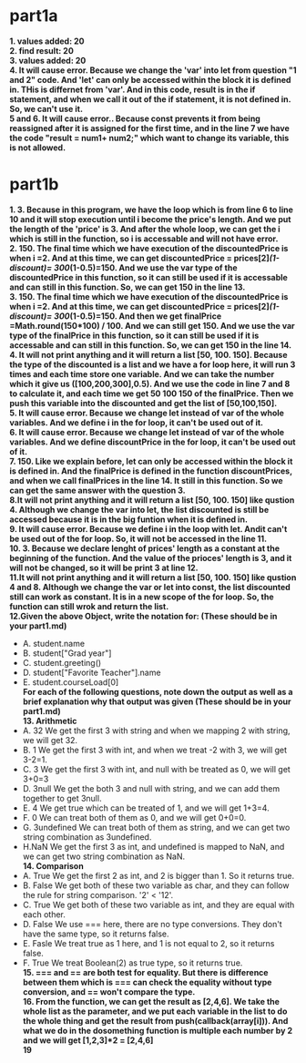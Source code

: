 # part1a 
**1. values added:  20**\
**2. find result:  20**\
**3. values added:  20**\
**4. It will cause error. Because we change the 'var' into let from question "1 and 2" code. And 'let' can only be accessed within the block it is defined in. THis is differnet from 'var'. And in this code, result is in the if statement, and when we call it out of the if statement, it is not defined in. So, we can't use it.**\
**5 and 6. It will cause error.. Because const prevents it from being reassigned after it is assigned for the first time, and in the line 7 we have the code "result = num1+ num2;" which want to change its variable, this is not allowed.**
# part1b
**1. 3. Because in this program, we have the loop which is from line 6 to line 10 and it will stop execution until i become the price's length. And we put the length of the 'price' is 3. And after the whole loop, we can get the i which is still in the function, so i is accessable and will not have error.**\
**2. 150. The final time which we have execution of the discountedPrice is when i =2. And at this time, we can get discountedPrice = prices[2]*(1-discount)= 300*(1-0.5)=150. And we use the var type of the discountedPrice in this function, so it can still be used if it is accessable and can still in this function. So, we can get 150 in the line 13.**\
**3. 150. The final time which we have execution of the discountedPrice is when i =2. And at this time, we can get discountedPrice = prices[2]*(1-discount)= 300*(1-0.5)=150. And then we get finalPrice =Math.round(150*100) / 100. And we can still get 150. And we use the var type of the finalPrice in this function, so it can still be used if it is accessable and can still in this function. So, we can get 150 in the line 14.**\
**4. It will not print anything and it will return a list [50, 100. 150]. Because the type of the discounted is a list and we have a for loop here, it will run 3 times and each time store one variable. And we can take the number which it give us ([100,200,300],0.5). And we use the code in line 7 and 8 to calculate it, and each time we get 50 100 150 of the finalPrice. Then we push this variable into the discounted and get the list of [50,100,150].**\
**5. It will cause error. Because we change let instead of var of the whole variables. And we define i in the for loop, it can't be used out of it.**\
**6. It will cause error. Because we change let instead of var of the whole variables. And we define discountPrice in the for loop, it can't be used out of it.**\
**7. 150. Like we explain before, let can only be accessed within the block it is defined in. And the finalPrice is defined in the function discountPrices, and when we call finalPrices in the line 14. It still in this function. So we can get the same answer with the question 3.**\
**8.It will not print anything and it will return a list [50, 100. 150] like qustion 4. Although we change the var into let, the list discounted is still be accessed because it is in the big funtion when it is defined in.**\
**9. It will cause error. Because we define i in the loop with let. Andit can't be used out of the for loop. So, it will not be accessed in the line 11.**\
**10. 3. Because we declare lenght of prices' length as a constant at the beginning of the function. And the value of the prioces' length is 3, and it will not be changed, so it will be print 3 at line 12.**\
**11.It will not print anything and it will return a list [50, 100. 150] like qustion 4 and 8. Although we change the var or let into const, the list discounted still can work as constant. It is in a new scope of the for loop. So, the function can still wrok and return the list.**\
**12.Given the above Object, write the notation for:  (These should be in your part1.md)**
- A. student.name
- B. student["Grad year"]
- C. student.greeting()
- D. student["Favorite Teacher"].name
- E. student.courseLoad[0]\
**For each of the following questions, note down the output as well as a brief explanation why that output was given  (These should be in your part1.md)**\
**13. Arithmetic**
- A. 32 We get the first 3 with string and when we mapping 2 with string, we will get 32. 
- B. 1  We get the first 3 with int, and when we treat -2 with 3, we will get 3-2=1.
- C. 3  We get the first 3 with int, and null with be treated as 0, we will get 3+0=3
- D. 3null  We get the both 3 and null with string, and we can add them together to get 3null.
- E. 4  We get true which can be treated of 1, and we will get 1+3=4.
- F. 0  We can treat both of them as 0, and we will get 0+0=0.
- G. 3undefined  We can treat both of them as string, and we can get two string combination as 3undefined.
- H.NaN We get the first 3 as int, and undefined is mapped to NaN, and we can get two string combination as NaN.\
**14. Comparison**
- A. True   We get the first 2 as int, and 2 is bigger than 1. So it returns true.
- B. False  We get both of these two variable as char, and they can follow the rule for string comparison. '2' < '12'.
- C. True   We get both of these two variable as int, and they are equal with each other.
- D. False  We use === here, there are no type conversions. They don't have the same type, so it returns false.
- E. Fasle  We treat true as 1 here, and 1 is not equal to 2, so it returns false.
- F. True   We treat Boolean(2) as true type, so it returns true.\
**15. === and == are both test for equality. But there is difference between them which is === can check the equality without type conversion, and == won't compare the type.**\
**16. From the function, we can get the result as [2,4,6]. We take the whole list as the parameter, and we put each variable in the list to do the whole thing and get the result from push(callback(array[i])). And what we do in the dosomething function is multiple each number by 2 and we will get [1,2,3]*2 = [2,4,6]**\
**19**
